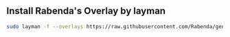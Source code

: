
## Install Rabenda's Overlay by layman

```bash
sudo layman -f --overlays https://raw.githubusercontent.com/Rabenda/gentoo-overlay/master/repos.xml --add rabenda-overlay
```